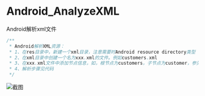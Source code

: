 # Android_AnalyzeXML
Android解析xml文件

```java
/**
 * Android解析XML资源：
 * 1、在res目录中，新建一个xml目录，注意需要时Android resource directory类型
 * 2、在xml目录中创建一个名为xxx.xml的文件。例如customers.xml
 * 3、在xxx.xml文件中添加节点信息，如，根节点为customers，子节点为customer，参见示例文件res/xml/customers.xml
 * 4、解析步骤见代码
 */
```
![](https://github.com/ykevinyou/Android_AnalyzeXML/blob/master/xml.png "截图")
